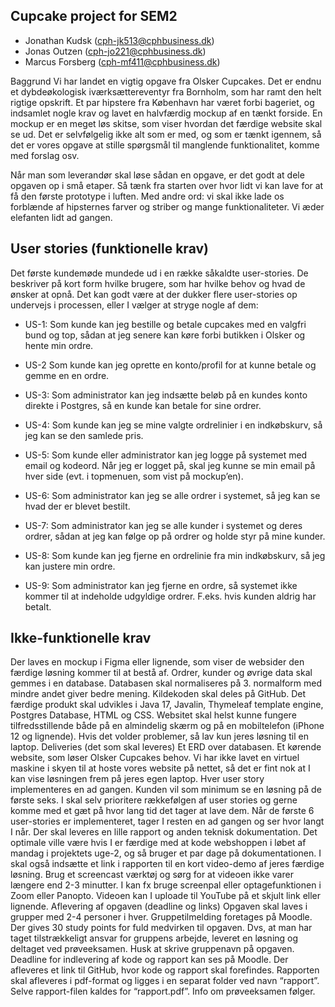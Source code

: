 ## Cupcake project for SEM2

- Jonathan Kudsk (cph-jk513@cphbusiness.dk)
- Jonas Outzen (cph-jo221@cphbusiness.dk)
- Marcus Forsberg (cph-mf411@cphbusiness.dk)

Baggrund
Vi har landet en vigtig opgave fra Olsker Cupcakes. Det er endnu et dybdeøkologisk iværksættereventyr fra Bornholm, som har ramt den helt rigtige opskrift. Et par hipstere fra København har været forbi bageriet, og indsamlet nogle krav og lavet en halvfærdig mockup af en tænkt forside. En mockup er en meget løs skitse, som viser hvordan det færdige website skal se ud. Det er selvfølgelig ikke alt som er med, og som er tænkt igennem, så det er vores opgave at stille spørgsmål til manglende funktionalitet, komme med forslag osv.

Når man som leverandør skal løse sådan en opgave, er det godt at dele opgaven op i små etaper. Så tænk fra starten over hvor lidt vi kan lave for at få den første prototype i luften. Med andre ord: vi skal ikke lade os forblænde af hipsternes farver og striber og mange funktionaliteter. Vi æder elefanten lidt ad gangen.

## User stories (funktionelle krav)
Det første kundemøde mundede ud i en række såkaldte user-stories. De beskriver på kort form hvilke brugere, som har hvilke behov og hvad de ønsker at opnå. Det kan godt være at der dukker flere user-stories op undervejs i processen, eller I vælger at stryge nogle af dem:

- US-1: Som kunde kan jeg bestille og betale cupcakes med en valgfri bund og top, sådan at jeg senere kan køre forbi butikken i Olsker og hente min ordre.

- US-2 Som kunde kan jeg oprette en konto/profil for at kunne betale og gemme en en ordre.

- US-3: Som administrator kan jeg indsætte beløb på en kundes konto direkte i Postgres, så en kunde kan betale for sine ordrer.

- US-4: Som kunde kan jeg se mine valgte ordrelinier i en indkøbskurv, så jeg kan se den samlede pris.

- US-5: Som kunde eller administrator kan jeg logge på systemet med email og kodeord. Når jeg er logget på, skal jeg kunne se min email på hver side (evt. i topmenuen, som vist på mockup’en).

- US-6: Som administrator kan jeg se alle ordrer i systemet, så jeg kan se hvad der er blevet bestilt.

- US-7: Som administrator kan jeg se alle kunder i systemet og deres ordrer, sådan at jeg kan følge op på ordrer og holde styr på mine kunder.

- US-8: Som kunde kan jeg fjerne en ordrelinie fra min indkøbskurv, så jeg kan justere min ordre.

- US-9: Som administrator kan jeg fjerne en ordre, så systemet ikke kommer til at indeholde udgyldige ordrer. F.eks. hvis kunden aldrig har betalt.

## Ikke-funktionelle krav
Der laves en mockup i Figma eller lignende, som viser de websider den færdige løsning kommer til at bestå af.
Ordrer, kunder og øvrige data skal gemmes i en database.
Databasen skal normaliseres på 3. normalform med mindre andet giver bedre mening.
Kildekoden skal deles på GitHub.
Det færdige produkt skal udvikles i Java 17, Javalin, Thymeleaf template engine, Postgres Database, HTML og CSS.
Websitet skal helst kunne fungere tilfredsstillende både på en almindelig skærm og på en mobiltelefon (iPhone 12 og lignende). Hvis det volder problemer, så lav kun jeres løsning til en laptop.
Deliveries (det som skal leveres)
Et ERD over databasen.
Et kørende website, som løser Olsker Cupcakes behov. Vi har ikke lavet en virtuel maskine i skyen til at hoste vores website på nettet, så det er fint nok at I kan vise løsningen frem på jeres egen laptop.
Hver user story implementeres en ad gangen. Kunden vil som minimum se en løsning på de første seks. I skal selv prioritere rækkefølgen af user stories og gerne komme med et gæt på hvor lang tid det tager at lave dem.
Når de første 6 user-stories er implementeret, tager I resten en ad gangen og ser hvor langt I når.
Der skal leveres en lille rapport og anden teknisk dokumentation. Det optimale ville være hvis I er færdige med at kode webshoppen i løbet af mandag i projektets uge-2, og så bruger et par dage på dokumentationen.
I skal også indsætte et link i rapporten til en kort video-demo af jeres færdige løsning. Brug et screencast værktøj og sørg for at videoen ikke varer længere end 2-3 minutter. I kan fx bruge screenpal eller optagefunktionen i Zoom eller Panopto. Videoen kan I uploade til YouTube på et skjult link eller lignende.
Aflevering af opgaven (deadline og links)
Opgaven skal laves i grupper med 2-4 personer i hver. Gruppetilmelding foretages på Moodle. Der gives 30 study points for fuld medvirken til opgaven. Dvs, at man har taget tilstrækkeligt ansvar for gruppens arbejde, leveret en løsning og deltaget ved prøveeksamen.
Husk at skrive gruppenavn på opgaven.
Deadline for indlevering af kode og rapport kan ses på Moodle. Der afleveres et link til GitHub, hvor kode og rapport skal forefindes. Rapporten skal afleveres i pdf-format og ligges i en separat folder ved navn “rapport”. Selve rapport-filen kaldes for “rapport.pdf”.
Info om prøveeksamen følger.
